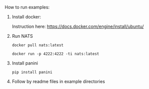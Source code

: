 How to run examples:

1. Install docker:

    Instruction here: https://docs.docker.com/engine/install/ubuntu/

2. Run NATS

   `docker pull nats:latest`
   
   `docker run -p 4222:4222 -ti nats:latest`

3. Install panini

   `pip install panini`
4. Follow by readme files in example directories
